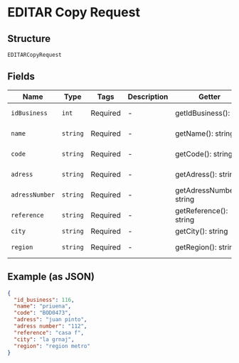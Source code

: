
# EDITAR Copy Request

## Structure

`EDITARCopyRequest`

## Fields

| Name | Type | Tags | Description | Getter | Setter |
|  --- | --- | --- | --- | --- | --- |
| `idBusiness` | `int` | Required | - | getIdBusiness(): int | setIdBusiness(int idBusiness): void |
| `name` | `string` | Required | - | getName(): string | setName(string name): void |
| `code` | `string` | Required | - | getCode(): string | setCode(string code): void |
| `adress` | `string` | Required | - | getAdress(): string | setAdress(string adress): void |
| `adressNumber` | `string` | Required | - | getAdressNumber(): string | setAdressNumber(string adressNumber): void |
| `reference` | `string` | Required | - | getReference(): string | setReference(string reference): void |
| `city` | `string` | Required | - | getCity(): string | setCity(string city): void |
| `region` | `string` | Required | - | getRegion(): string | setRegion(string region): void |

## Example (as JSON)

```json
{
  "id_business": 116,
  "name": "priuena",
  "code": "BOD0473",
  "adress": "juan pinto",
  "adress number": "112",
  "reference": "casa f",
  "city": "la grnaj",
  "region": "region metro"
}
```

